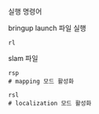 실행 명령어

bringup launch 파일 실행

```
rl
```

slam 파일
```
rsp
# mapping 모드 활성화
```

```
rsl
# localization 모드 활성화
```

